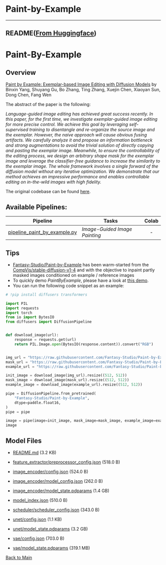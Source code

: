 
# Paint-by-Example
---


## README([From Huggingface](https://huggingface.co/Fantasy-Studio/Paint-by-Example))


# Paint-By-Example

## Overview

[Paint by Example: Exemplar-based Image Editing with Diffusion Models](https://arxiv.org/abs/2211.13227) by Binxin Yang, Shuyang Gu, Bo Zhang, Ting Zhang, Xuejin Chen, Xiaoyan Sun, Dong Chen, Fang Wen

The abstract of the paper is the following:

*Language-guided image editing has achieved great success recently. In this paper, for the first time, we investigate exemplar-guided image editing for more precise control. We achieve this goal by leveraging self-supervised training to disentangle and re-organize the source image and the exemplar. However, the naive approach will cause obvious fusing artifacts. We carefully analyze it and propose an information bottleneck and strong augmentations to avoid the trivial solution of directly copying and pasting the exemplar image. Meanwhile, to ensure the controllability of the editing process, we design an arbitrary shape mask for the exemplar image and leverage the classifier-free guidance to increase the similarity to the exemplar image. The whole framework involves a single forward of the diffusion model without any iterative optimization. We demonstrate that our method achieves an impressive performance and enables controllable editing on in-the-wild images with high fidelity.*

The original codebase can be found [here](https://github.com/Fantasy-Studio/Paint-by-Example).

## Available Pipelines:

| Pipeline | Tasks | Colab
|---|---|:---:|
| [pipeline_paint_by_example.py](https://github.com/huggingface/diffusers/blob/main/src/diffusers/pipelines/paint_by_example/pipeline_paint_by_example.py) | *Image-Guided Image Painting* | - |

## Tips

- [Fantasy-Studio/Paint-by-Example](https://huggingface.co/Fantasy-Studio/Paint-by-Example) has been warm-started from the [CompVis/stable-diffusion-v1-4](https://huggingface.co/CompVis/stable-diffusion-v1-4) and with the objective to inpaint partly masked images conditioned on example / reference images
- To quickly demo *PaintByExample*, please have a look at [this demo](https://huggingface.co/spaces/Fantasy-Studio/Paint-by-Example).
- You can run the following code snippet as an example:

```python
# !pip install diffusers transformers

import PIL
import requests
import torch
from io import BytesIO
from diffusers import DiffusionPipeline


def download_image(url):
    response = requests.get(url)
    return PIL.Image.open(BytesIO(response.content)).convert("RGB")


img_url = "https://raw.githubusercontent.com/Fantasy-Studio/Paint-by-Example/main/examples/image/example_1.png"
mask_url = "https://raw.githubusercontent.com/Fantasy-Studio/Paint-by-Example/main/examples/mask/example_1.png"
example_url = "https://raw.githubusercontent.com/Fantasy-Studio/Paint-by-Example/main/examples/reference/example_1.jpg"

init_image = download_image(img_url).resize((512, 512))
mask_image = download_image(mask_url).resize((512, 512))
example_image = download_image(example_url).resize((512, 512))

pipe = DiffusionPipeline.from_pretrained(
    "Fantasy-Studio/Paint-by-Example",
    dtype=paddle.float16,
)
pipe = pipe

image = pipe(image=init_image, mask_image=mask_image, example_image=example_image).images[0]
image
```



## Model Files

- [README.md](https://paddlenlp.bj.bcebos.com/models/community/Fantasy-Studio/Paint-by-Example/README.md) (3.2 KB)

- [feature_extractor/preprocessor_config.json](https://paddlenlp.bj.bcebos.com/models/community/Fantasy-Studio/Paint-by-Example/feature_extractor/preprocessor_config.json) (518.0 B)

- [image_encoder/config.json](https://paddlenlp.bj.bcebos.com/models/community/Fantasy-Studio/Paint-by-Example/image_encoder/config.json) (524.0 B)

- [image_encoder/model_config.json](https://paddlenlp.bj.bcebos.com/models/community/Fantasy-Studio/Paint-by-Example/image_encoder/model_config.json) (262.0 B)

- [image_encoder/model_state.pdparams](https://paddlenlp.bj.bcebos.com/models/community/Fantasy-Studio/Paint-by-Example/image_encoder/model_state.pdparams) (1.4 GB)

- [model_index.json](https://paddlenlp.bj.bcebos.com/models/community/Fantasy-Studio/Paint-by-Example/model_index.json) (510.0 B)

- [scheduler/scheduler_config.json](https://paddlenlp.bj.bcebos.com/models/community/Fantasy-Studio/Paint-by-Example/scheduler/scheduler_config.json) (343.0 B)

- [unet/config.json](https://paddlenlp.bj.bcebos.com/models/community/Fantasy-Studio/Paint-by-Example/unet/config.json) (1.1 KB)

- [unet/model_state.pdparams](https://paddlenlp.bj.bcebos.com/models/community/Fantasy-Studio/Paint-by-Example/unet/model_state.pdparams) (3.2 GB)

- [vae/config.json](https://paddlenlp.bj.bcebos.com/models/community/Fantasy-Studio/Paint-by-Example/vae/config.json) (703.0 B)

- [vae/model_state.pdparams](https://paddlenlp.bj.bcebos.com/models/community/Fantasy-Studio/Paint-by-Example/vae/model_state.pdparams) (319.1 MB)


[Back to Main](../../)